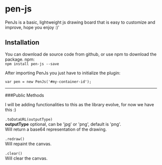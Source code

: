 # pen-js

PenJs is a basic, lightweight js drawing board that is easy to customize
and improve, hope you enjoy :)'

## Installation

You can download de source code from github, or use npm to download the package.
npm:<br>
<code>npm install pen-js --save</code>

After importing PenJs you just have to initialize the plugin:

<code>var pen = new PenJs('#my-container-id');</code>

<hr>
###Public Methods

I will be adding functionalities to this as the library evolve, for now we have this :)
<br><br>
<code>.toDataURL(outputType)</code><br>
<b>outputType</b> optional, can be 'jpg' or 'png', default is 'png'.<br>
Will return a base64 representation of the drawing.
<br><br>
<code>.redraw()</code><br>
Will repaint the canvas.
<br><br>
<code>.clear()</code><br>
Will clear the canvas.
